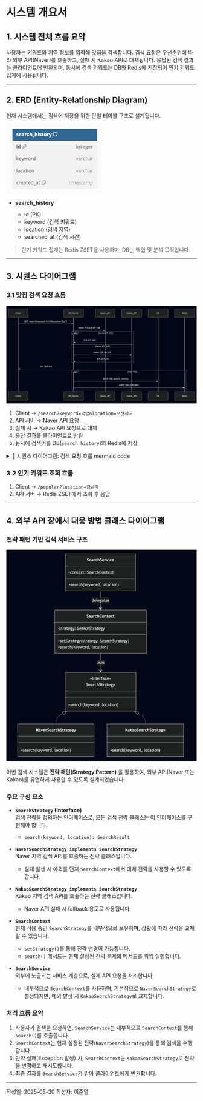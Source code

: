 # 시스템 개요서

## 1. 시스템 전체 흐름 요약

사용자는 키워드와 지역 정보를 입력해 맛집을 검색합니다. 검색 요청은 우선순위에 따라 외부 API(Naver)를 호출하고, 실패 시 Kakao API로 대체됩니다. 응답된 검색 결과는 클라이언트에 반환되며, 동시에 검색 키워드는 DB와 Redis에 저장되어 인기 키워드 집계에 사용됩니다.

---

## 2. ERD (Entity-Relationship Diagram)

현재 시스템에서는 검색어 저장을 위한 단일 테이블 구조로 설계됩니다.

![img.png](img/img.png)

* **search\_history**

    * id (PK)
    * keyword (검색 키워드)
    * location (검색 지역)
    * searched\_at (검색 시간)

> 인기 키워드 집계는 Redis ZSET을 사용하며, DB는 백업 및 분석 목적입니다.

---

## 3. 시퀀스 다이어그램

### 3.1 맛집 검색 요청 흐름
![img_1.png](img/img_1.png)
1. Client → `/search?keyword=국밥&location=오산세교`
2. API 서버 → Naver API 요청
3. 실패 시 → Kakao API 요청으로 대체
4. 응답 결과를 클라이언트로 반환
5. 동시에 검색어를 DB(`search_history`)와 Redis에 저장

<details>
<summary>📌 시퀀스 다이어그램: 검색 요청 흐름 mermaid code</summary>

```mermaid
sequenceDiagram
    participant Client
    participant API_Server
    participant Naver_API
    participant Kakao_API
    participant DB
    participant Redis

    Client->>API_Server: GET /search?keyword=국밥&location=오산세교
    API_Server->>Naver_API: Naver 지역검색 API 요청
    alt Naver API 성공
        Naver_API-->>API_Server: 검색 결과 응답
    else Naver API 실패
        API_Server->>Kakao_API: Kakao 로컬 API 요청
        Kakao_API-->>API_Server: 검색 결과 응답
    end
    API_Server-->>Client: 검색 결과 반환
    par 저장 작업
        API_Server->>DB: 검색어 저장 (search_history)
        API_Server->>Redis: 검색어 저장 (ZINCRBY)
    end
```

</details>


### 3.2 인기 키워드 조회 흐름

1. Client → `/popular?location=강남역`
2. API 서버 → Redis ZSET에서 조회 후 응답

---

## 4. 외부 API 장애시 대응 방법 클래스 다이어그램

### 전략 패턴 기반 검색 서비스 구조

![img_2.png](img/img_2.png)

이번 검색 시스템은 **전략 패턴(Strategy Pattern)** 을 활용하여, 외부 API(Naver 또는 Kakao)를 유연하게 사용할 수 있도록 설계되었습니다.

### 주요 구성 요소

- **`SearchStrategy` (Interface)**  
  검색 전략을 정의하는 인터페이스로, 모든 검색 전략 클래스는 이 인터페이스를 구현해야 합니다.
    - `search(keyword, location): SearchResult`

- **`NaverSearchStrategy implements SearchStrategy`**  
  Naver 지역 검색 API를 호출하는 전략 클래스입니다.
    - 실패 발생 시 예외를 던져 `SearchContext`에서 대체 전략을 사용할 수 있도록 합니다.

- **`KakaoSearchStrategy implements SearchStrategy`**  
  Kakao 지역 검색 API를 호출하는 전략 클래스입니다.
    - Naver API 실패 시 fallback 용도로 사용됩니다.

- **`SearchContext`**  
  현재 적용 중인 `SearchStrategy`를 내부적으로 보유하며, 상황에 따라 전략을 교체할 수 있습니다.
    - `setStrategy()`를 통해 전략 변경이 가능합니다.
    - `search()` 메서드는 현재 설정된 전략 객체의 메서드를 위임 실행합니다.

- **`SearchService`**  
  외부에 노출되는 서비스 계층으로, 실제 API 요청을 처리합니다.
    - 내부적으로 `SearchContext`를 사용하며, 기본적으로 `NaverSearchStrategy`로 설정되지만, 예외 발생 시 `KakaoSearchStrategy`로 교체합니다.

### 처리 흐름 요약

1. 사용자가 검색을 요청하면, `SearchService`는 내부적으로 `SearchContext`를 통해 `search()`를 호출합니다.
2. `SearchContext`는 현재 설정된 전략(`NaverSearchStrategy`)을 통해 검색을 수행합니다.
3. 만약 실패(Exception 발생) 시, `SearchContext`는 `KakaoSearchStrategy`로 전략을 변경하고 재시도합니다.
4. 최종 결과를 `SearchService`가 받아 클라이언트에게 반환합니다.
---

작성일: 2025-05-30
작성자: 이준열
